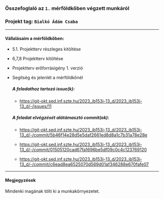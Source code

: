### Összefoglaló az `1.` mérföldkőben végzett munkáról

### Projekt tag: `Bialkó Ádám Csaba`

___

#### Vállalásaim a mérföldkőben: 
 - 5.1. Projektterv részleges kitöltése
 - 6,7,8 Projektterv kitöltése
 - Projektterv erőforrásigény 1. verzió
 - Segítség és jelenlét a mérföldkőnél

    ##### A feladathoz tartozó issue(k):

     - https://git-okt.sed.inf.szte.hu/2023_ib153i-13_d/2023_ib153i-13_d/-/issues/11

    ##### A feladat elvégzését alátámasztó commit(ok):

     - https://git-okt.sed.inf.szte.hu/2023_ib153i-13_d/2023_ib153i-13_d/-/commit/5b46f14e28d5e5daf2661ed8d8a1c7b31a78e28e

     - https://git-okt.sed.inf.szte.hu/2023_ib153i-13_d/2023_ib153i-13_d/-/commit/01505120cad67fa1696be5df09c0c4c123769120
	 
     - https://git-okt.sed.inf.szte.hu/2023_ib153i-13_d/2023_ib153i-13_d/-/commit/c6ead8ea6525070d569d01af346288e670fafe07

___


#### Megjegyzések

Mindenki magának tölti ki a munkakörnyezetet.
